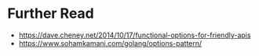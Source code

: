 # Further Read

* https://dave.cheney.net/2014/10/17/functional-options-for-friendly-apis
* https://www.sohamkamani.com/golang/options-pattern/

